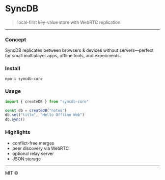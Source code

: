 #  **SyncDB**

> local-first key-value store with WebRTC replication

---

### Concept

SyncDB replicates between browsers & devices without servers—perfect for small multiplayer apps, offline tools, and experiments.

### Install

```bash
npm i syncdb-core
```

### Usage

```js
import { createDB } from "syncdb-core"

const db = createDB("notes")
db.set("title", "Hello Offline Web")
db.sync()
```

### Highlights

* conflict-free merges
* peer discovery via WebRTC
* optional relay server
* JSON storage

---

MIT ©
